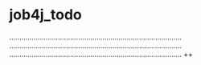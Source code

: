 # job4j_todo

.....................................................................................
.....................................................................................
.....................................................................................
++